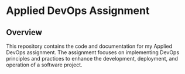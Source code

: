 # Applied DevOps Assignment
## Overview
This repository contains the code and documentation for my Applied DevOps assignment.
The assignment focuses on implementing DevOps principles and practices to enhance the development, deployment, and operation of a software project.
